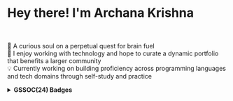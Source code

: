 <h1>Hey there! I'm Archana Krishna</h1><br>
<p>🧠 A curious soul on a perpetual quest for brain fuel<br>
  🚀 I enjoy working with technology and hope to curate a dynamic portfolio that benefits a larger community<br>
  💡 Currently working on building proficiency across programming languages and tech domains through self-study and practice
  </p>
 <details>	
 <summary><b>GSSOC(24) Badges</b></summary><br>
<div style='display:flex; align-items:center; gap: 10 px;' align='center'><a href="https://gssoc.girlscript.tech/leaderboard">
<img src="https://raw.githubusercontent.com/girlscript/gssoc-website-new/main/public/badges/postman.png" width="100px" height="100px" />
  <img src="https://github.com/girlscript/gssoc-website-new/blob/main/public/badges/1.png" width="100px" height="100px" />
    <img src="https://github.com/girlscript/gssoc-website-new/blob/main/public/badges/2.png" width="100px" height="100px" />
  <img src="https://github.com/girlscript/gssoc-website-new/blob/main/public/badges/3.png" width="100px" height="100px" />
  <img src="https://github.com/girlscript/gssoc-website-new/blob/main/public/badges/4.png" width="100px" height="100px" />
  <img src="https://github.com/girlscript/gssoc-website-new/blob/main/public/badges/5.png" width="100px"
  </a>
</div>
</details>
